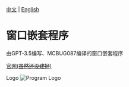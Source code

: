 [中文](README.md)  |  [English](README_en.md)

# 窗口嵌套程序

由GPT-3.5编写、MCBUG087编译的窗口嵌套程序

[官网(~~虽然还没建好~~)](https://winnest.mcbug087.eu.org)

Logo   ![Program Logo](https://mcbug087.eu.org/view.php/5136a4ce0e754c2ec87adff829f8c78c.png "WindowNesting")
